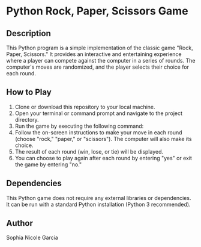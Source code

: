 # Python Rock, Paper, Scissors Game

## Description

This Python program is a simple implementation of the classic game "Rock, Paper, Scissors." It provides an interactive and entertaining experience where a player can compete against the computer in a series of rounds. The computer's moves are randomized, and the player selects their choice for each round.

## How to Play

1. Clone or download this repository to your local machine.
2. Open your terminal or command prompt and navigate to the project directory.
3. Run the game by executing the following command:
4. Follow the on-screen instructions to make your move in each round (choose "rock," "paper," or "scissors"). The computer will also make its choice.
5. The result of each round (win, lose, or tie) will be displayed.
6. You can choose to play again after each round by entering "yes" or exit the game by entering "no."

## Dependencies

This Python game does not require any external libraries or dependencies. It can be run with a standard Python installation (Python 3 recommended).

## Author

Sophia Nicole Garcia

